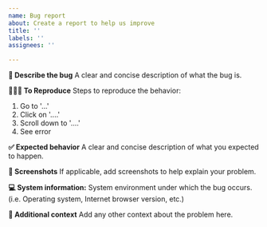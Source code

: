 ```yaml
---
name: Bug report
about: Create a report to help us improve
title: ''
labels: ''
assignees: ''

---
```


**🐛 Describe the bug**
A clear and concise description of what the bug is.

**🧑🏽‍🔧 To Reproduce**
Steps to reproduce the behavior:
1. Go to '...'
2. Click on '....'
3. Scroll down to '....'
4. See error

**✅ Expected behavior**
A clear and concise description of what you expected to happen.

**📸 Screenshots**
If applicable, add screenshots to help explain your problem.

**💻 System information:**
System environment under which the bug occurs. (i.e. Operating system, Internet browser version, etc.)

**💬 Additional context**
Add any other context about the problem here.
